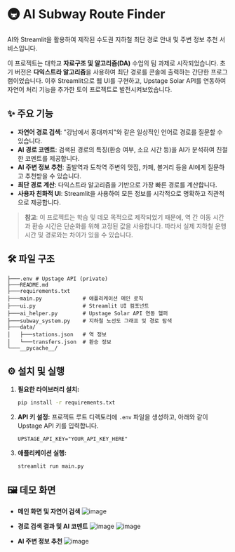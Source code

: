 # 🚇 AI Subway Route Finder

AI와 Streamlit을 활용하여 제작된 수도권 지하철 최단 경로 안내 및 주변 정보 추천 서비스입니다.

이 프로젝트는 대학교 **자료구조 및 알고리즘(DA)** 수업의 팀 과제로 시작되었습니다. 초기 버전은 **다익스트라 알고리즘**을 사용하여 최단 경로를 콘솔에 출력하는 간단한 프로그램이었습니다. 이후 Streamlit으로 웹 UI를 구현하고, Upstage Solar API를 연동하여 자연어 처리 기능을 추가한 토이 프로젝트로 발전시켜보았습니다.

## ✨ 주요 기능

- **자연어 경로 검색**: "강남에서 홍대까지"와 같은 일상적인 언어로 경로를 질문할 수 있습니다.
- **AI 경로 코멘트**: 검색된 경로의 특징(환승 여부, 소요 시간 등)을 AI가 분석하여 친절한 코멘트를 제공합니다.
- **AI 주변 정보 추천**: 출발역과 도착역 주변의 맛집, 카페, 볼거리 등을 AI에게 질문하고 추천받을 수 있습니다.
- **최단 경로 계산**: 다익스트라 알고리즘을 기반으로 가장 빠른 경로를 계산합니다.
- **사용자 친화적 UI**: Streamlit을 사용하여 모든 정보를 시각적으로 명확하고 직관적으로 제공합니다.

> **참고**: 이 프로젝트는 학습 및 데모 목적으로 제작되었기 때문에, 역 간 이동 시간과 환승 시간은 단순화를 위해 고정된 값을 사용합니다.
  따라서 실제 지하철 운행 시간 및 경로와는 차이가 있을 수 있습니다.

## 🛠️ 파일 구조

```
├───.env # Upstage API (private)
├───README.md
├───requirements.txt
├───main.py             # 애플리케이션 메인 로직
├───ui.py               # Streamlit UI 컴포넌트
├───ai_helper.py        # Upstage Solar API 연동 헬퍼
├───subway_system.py    # 지하철 노선도 그래프 및 경로 탐색
├───data/
│   ├───stations.json   # 역 정보
│   └───transfers.json  # 환승 정보
└───__pycache__/ 
```

## ⚙️ 설치 및 실행

1.  **필요한 라이브러리 설치:**

    ```bash
    pip install -r requirements.txt
    ```

2.  **API 키 설정:**
    프로젝트 루트 디렉토리에 `.env` 파일을 생성하고, 아래와 같이 Upstage API 키를 입력합니다.

    ```
    UPSTAGE_API_KEY="YOUR_API_KEY_HERE"
    ```

3.  **애플리케이션 실행:**

    ```bash
    streamlit run main.py
    ```

## 🖼️ 데모 화면

- **메인 화면 및 자연어 검색**
  ![image](https://github.com/user-attachments/assets/988be40c-2212-4297-8988-eba1a609b76e)

- **경로 검색 결과 및 AI 코멘트**
  ![image](https://github.com/user-attachments/assets/a2b7ea2a-a28f-4f93-8aad-7536f5d55471)
  ![image](https://github.com/user-attachments/assets/13dee666-3eae-4a30-8de7-be4f4b940357)


- **AI 주변 정보 추천**
  ![image](https://github.com/user-attachments/assets/1e02d3e7-6a67-4eea-ae52-650a62987944)

